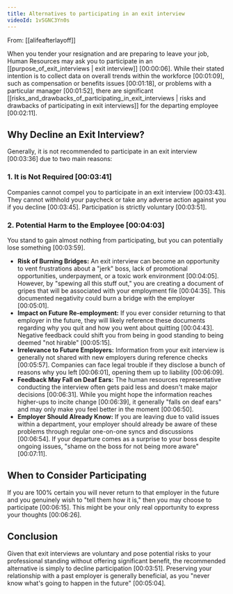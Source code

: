 ```yaml
---
title: Alternatives to participating in an exit interview
videoId: 1vSGNC3Yn0s
---
```


From: [[alifeafterlayoff]] <br/> 

When you tender your resignation and are preparing to leave your job, Human Resources may ask you to participate in an [[purpose_of_exit_interviews | exit interview]] <a class="yt-timestamp" data-t="00:00:06">[00:00:06]</a>. While their stated intention is to collect data on overall trends within the workforce <a class="yt-timestamp" data-t="00:01:09">[00:01:09]</a>, such as compensation or benefits issues <a class="yt-timestamp" data-t="00:01:18">[00:01:18]</a>, or problems with a particular manager <a class="yt-timestamp" data-t="00:01:52">[00:01:52]</a>, there are significant [[risks_and_drawbacks_of_participating_in_exit_interviews | risks and drawbacks of participating in exit interviews]] for the departing employee <a class="yt-timestamp" data-t="00:02:11">[00:02:11]</a>.

## Why Decline an Exit Interview?

Generally, it is not recommended to participate in an exit interview <a class="yt-timestamp" data-t="00:03:36">[00:03:36]</a> due to two main reasons:

### 1. It is Not Required <a class="yt-timestamp" data-t="00:03:41">[00:03:41]</a>
Companies cannot compel you to participate in an exit interview <a class="yt-timestamp" data-t="00:03:43">[00:03:43]</a>. They cannot withhold your paycheck or take any adverse action against you if you decline <a class="yt-timestamp" data-t="00:03:45">[00:03:45]</a>. Participation is strictly voluntary <a class="yt-timestamp" data-t="00:03:51">[00:03:51]</a>.

### 2. Potential Harm to the Employee <a class="yt-timestamp" data-t="00:04:03">[00:04:03]</a>
You stand to gain almost nothing from participating, but you can potentially lose something <a class="yt-timestamp" data-t="00:03:59">[00:03:59]</a>.

*   **Risk of Burning Bridges:** An exit interview can become an opportunity to vent frustrations about a "jerk" boss, lack of promotional opportunities, underpayment, or a toxic work environment <a class="yt-timestamp" data-t="00:04:05">[00:04:05]</a>. However, by "spewing all this stuff out," you are creating a document of gripes that will be associated with your employment file <a class="yt-timestamp" data-t="00:04:35">[00:04:35]</a>. This documented negativity could burn a bridge with the employer <a class="yt-timestamp" data-t="00:05:01">[00:05:01]</a>.
*   **Impact on Future Re-employment:** If you ever consider returning to that employer in the future, they will likely reference these documents regarding why you quit and how you went about quitting <a class="yt-timestamp" data-t="00:04:43">[00:04:43]</a>. Negative feedback could shift you from being in good standing to being deemed "not hirable" <a class="yt-timestamp" data-t="00:05:15">[00:05:15]</a>.
*   **Irrelevance to Future Employers:** Information from your exit interview is generally not shared with new employers during reference checks <a class="yt-timestamp" data-t="00:05:57">[00:05:57]</a>. Companies can face legal trouble if they disclose a bunch of reasons why you left <a class="yt-timestamp" data-t="00:06:01">[00:06:01]</a>, opening them up to liability <a class="yt-timestamp" data-t="00:06:09">[00:06:09]</a>.
*   **Feedback May Fall on Deaf Ears:** The human resources representative conducting the interview often gets paid less and doesn't make major decisions <a class="yt-timestamp" data-t="00:06:31">[00:06:31]</a>. While you might hope the information reaches higher-ups to incite change <a class="yt-timestamp" data-t="00:06:39">[00:06:39]</a>, it generally "falls on deaf ears" and may only make you feel better in the moment <a class="yt-timestamp" data-t="00:06:50">[00:06:50]</a>.
*   **Employer Should Already Know:** If you are leaving due to valid issues within a department, your employer should already be aware of these problems through regular one-on-one syncs and discussions <a class="yt-timestamp" data-t="00:06:54">[00:06:54]</a>. If your departure comes as a surprise to your boss despite ongoing issues, "shame on the boss for not being more aware" <a class="yt-timestamp" data-t="00:07:11">[00:07:11]</a>.

## When to Consider Participating

If you are 100% certain you will never return to that employer in the future and you genuinely wish to "tell them how it is," then you may choose to participate <a class="yt-timestamp" data-t="00:06:15">[00:06:15]</a>. This might be your only real opportunity to express your thoughts <a class="yt-timestamp" data-t="00:06:26">[00:06:26]</a>.

## Conclusion

Given that exit interviews are voluntary and pose potential risks to your professional standing without offering significant benefit, the recommended alternative is simply to decline participation <a class="yt-timestamp" data-t="00:03:51">[00:03:51]</a>. Preserving your relationship with a past employer is generally beneficial, as you "never know what's going to happen in the future" <a class="yt-timestamp" data-t="00:05:04">[00:05:04]</a>.